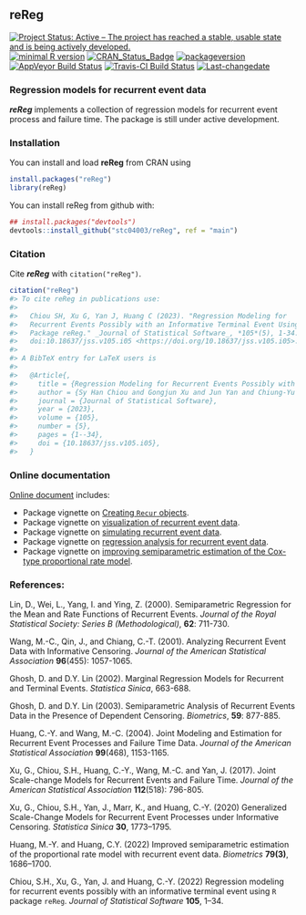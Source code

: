 
## **reReg**

[![Project Status: Active – The project has reached a stable, usable
state and is being actively
developed.](https://www.repostatus.org/badges/latest/active.svg)](https://www.repostatus.org/#active)
[![minimal R
version](https://img.shields.io/badge/R%3E%3D-3.4.0-6666ff.svg)](https://cran.r-project.org/)
[![CRAN_Status_Badge](https://www.r-pkg.org/badges/version/reReg)](https://cran.r-project.org/package=reReg)
[![packageversion](https://img.shields.io/badge/Package%20version-1.4.4-orange.svg?style=flat-square)](commits/master)
[![AppVeyor Build
Status](https://ci.appveyor.com/api/projects/status/github/stc04003/reReg?branch=master&svg=true)](https://ci.appveyor.com/project/stc04003/reReg)
[![Travis-CI Build
Status](https://travis-ci.org/stc04003/reReg.svg?branch=master)](https://travis-ci.org/stc04003/reReg)
[![Last-changedate](https://img.shields.io/badge/last%20change-2024--05--06-yellowgreen.svg)](/commits/master)
<!-- [![Build Status](https://travis-ci.org/user/pkg.svg?branch=master)](https://travis-ci.org/user/pkg) -->
<!-- README.md is generated from README.Rmd. Please edit that file -->

### Regression models for recurrent event data

***reReg*** implements a collection of regression models for recurrent
event process and failure time. The package is still under active
development.

### Installation

You can install and load **reReg** from CRAN using

``` r
install.packages("reReg")
library(reReg)
```

You can install reReg from github with:

``` r
## install.packages("devtools")
devtools::install_github("stc04003/reReg", ref = "main")
```

### Citation

Cite ***reReg*** with `citation("reReg")`.

``` r
citation("reReg")
#> To cite reReg in publications use:
#> 
#>   Chiou SH, Xu G, Yan J, Huang C (2023). "Regression Modeling for
#>   Recurrent Events Possibly with an Informative Terminal Event Using R
#>   Package reReg." _Journal of Statistical Software_, *105*(5), 1-34.
#>   doi:10.18637/jss.v105.i05 <https://doi.org/10.18637/jss.v105.i05>.
#> 
#> A BibTeX entry for LaTeX users is
#> 
#>   @Article{,
#>     title = {Regression Modeling for Recurrent Events Possibly with an Informative Terminal Event Using {R} Package {reReg}},
#>     author = {Sy Han Chiou and Gongjun Xu and Jun Yan and Chiung-Yu Huang},
#>     journal = {Journal of Statistical Software},
#>     year = {2023},
#>     volume = {105},
#>     number = {5},
#>     pages = {1--34},
#>     doi = {10.18637/jss.v105.i05},
#>   }
```

### Online documentation

[Online document](https://www.sychiou.com/reReg/index.html) includes:

- Package vignette on [Creating `Recur`
  objects](https://www.sychiou.com/reReg/articles/reReg-Recur.html).
- Package vignette on [visualization of recurrent event
  data](https://www.sychiou.com/reReg/articles/reReg-plot.html).
- Package vignette on [simulating recurrent event
  data](https://www.sychiou.com/reReg/articles/reReg-sims.html).
- Package vignette on [regression analysis for recurrent event
  data](https://www.sychiou.com/reReg/articles/reReg-reg.html).
- Package vignette on [improving semiparametric estimation of the
  Cox-type proportional rate
  model](https://www.sychiou.com/reReg/articles/reReg-cppl.html).

### References:

Lin, D., Wei, L., Yang, I. and Ying, Z. (2000). Semiparametric
Regression for the Mean and Rate Functions of Recurrent Events. *Journal
of the Royal Statistical Society: Series B (Methodological)*, **62**:
711-730.

Wang, M.-C., Qin, J., and Chiang, C.-T. (2001). Analyzing Recurrent
Event Data with Informative Censoring. *Journal of the American
Statistical Association* **96**(455): 1057-1065.

Ghosh, D. and D.Y. Lin (2002). Marginal Regression Models for Recurrent
and Terminal Events. *Statistica Sinica*, 663-688.

Ghosh, D. and D.Y. Lin (2003). Semiparametric Analysis of Recurrent
Events Data in the Presence of Dependent Censoring. *Biometrics*,
**59**: 877-885.

Huang, C.-Y. and Wang, M.-C. (2004). Joint Modeling and Estimation for
Recurrent Event Processes and Failure Time Data. *Journal of the
American Statistical Association* **99**(468), 1153-1165.

Xu, G., Chiou, S.H., Huang, C.-Y., Wang, M.-C. and Yan, J. (2017). Joint
Scale-change Models for Recurrent Events and Failure Time. *Journal of
the American Statistical Association* **112**(518): 796-805.

Xu, G., Chiou, S.H., Yan, J., Marr, K., and Huang, C.-Y. (2020)
Generalized Scale-Change Models for Recurrent Event Processes under
Informative Censoring. *Statistica Sinica* **30**, 1773–1795.

Huang, M.-Y. and Huang, C.Y. (2022) Improved semiparametric estimation
of the proportional rate model with recurrent event data. *Biometrics*
**79(3)**, 1686–1700.

Chiou, S.H., Xu, G., Yan, J. and Huang, C.-Y. (2022) Regression modeling
for recurrent events possibly with an informative terminal event using
`R` package `reReg`. *Journal of Statistical Software* **105**, 1–34.

